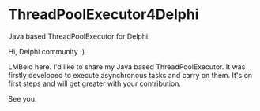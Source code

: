 # ThreadPoolExecutor4Delphi
Java based ThreadPoolExecutor for Delphi

Hi, Delphi community :)

LMBelo here. I'd like to share my Java based ThreadPoolExecutor. 
It was firstly developed to execute asynchronous tasks and carry on them.
It's on first steps and will get greater with your contribution.

See you.
